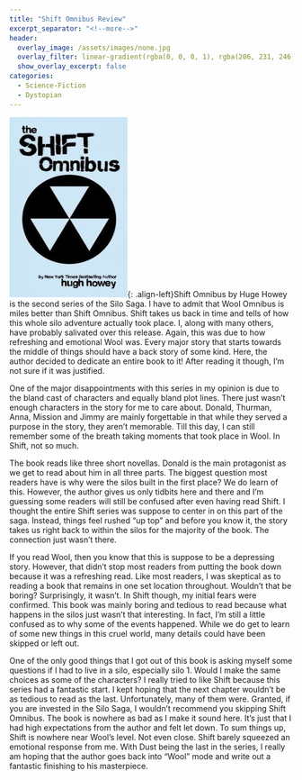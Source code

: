 ```yaml
---
title: "Shift Omnibus Review"
excerpt_separator: "<!--more-->"
header:
  overlay_image: /assets/images/none.jpg
  overlay_filter: linear-gradient(rgba(0, 0, 0, 1), rgba(206, 231, 246, 1))
  show_overlay_excerpt: false
categories:
  - Science-Fiction
  - Dystopian
---
```

![shift-cover](/assets/images/shift.jpg){: .align-left}Shift Omnibus by Huge Howey is the second series of the Silo Saga. I have to admit that Wool Omnibus is miles better than Shift Omnibus. Shift takes us back in time and tells of how this whole silo adventure actually took place. I, along with many others, have probably salivated over this release. Again, this was due to how refreshing and emotional Wool was. Every major story that starts towards the middle of things should have a back story of some kind. Here, the author decided to dedicate an entire book to it! After reading it though, I’m not sure if it was justified.

One of the major disappointments with this series in my opinion is due to the bland cast of characters and equally bland plot lines. There just wasn’t enough characters in the story for me to care about. Donald, Thurman, Anna, Mission and Jimmy are mainly forgettable in that while they served a purpose in the story, they aren’t memorable. Till this day, I can still remember some of the breath taking moments that took place in Wool. In Shift, not so much.

The book reads like three short novellas. Donald is the main protagonist as we get to read about him in all three parts. The biggest question most readers have is why were the silos built in the first place? We do learn of this. However, the author gives us only tidbits here and there and I’m guessing some readers will still be confused after even having read Shift. I thought the entire Shift series was suppose to center in on this part of the saga. Instead, things feel rushed “up top” and before you know it, the story takes us right back to within the silos for the majority of the book. The connection just wasn’t there.

If you read Wool, then you know that this is suppose to be a depressing story. However, that didn’t stop most readers from putting the book down because it was a refreshing read. Like most readers, I was skeptical as to reading a book that remains in one set location throughout. Wouldn’t that be boring? Surprisingly, it wasn’t. In Shift though, my initial fears were confirmed. This book was mainly boring and tedious to read because what happens in the silos just wasn’t that interesting. In fact, I’m still a little confused as to why some of the events happened. While we do get to learn of some new things in this cruel world, many details could have been skipped or left out.

One of the only good things that I got out of this book is asking myself some questions if I had to live in a silo, especially silo 1. Would I make the same choices as some of the characters? I really tried to like Shift because this series had a fantastic start. I kept hoping that the next chapter wouldn’t be as tedious to read as the last. Unfortunately, many of them were. Granted, if you are invested in the Silo Saga, I wouldn’t recommend you skipping Shift Omnibus. The book is nowhere as bad as I make it sound here. It’s just that I had high expectations from the author and felt let down. To sum things up, Shift is nowhere near Wool’s level. Not even close. Shift barely squeezed an emotional response from me. With Dust being the last in the series, I really am hoping that the author goes back into “Wool” mode and write out a fantastic finishing to his masterpiece.